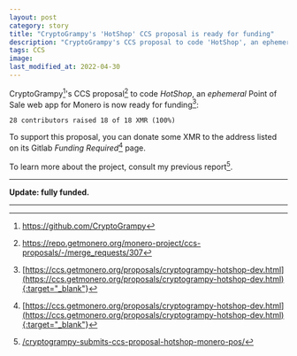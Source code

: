 ```yaml
---
layout: post
category: story
title: "CryptoGrampy's 'HotShop' CCS proposal is ready for funding"
description: "CryptoGrampy's CCS proposal to code 'HotShop', an ephemeral Point of Sale web app for Monero is now ready for funding."
tags: CCS
image: 
last_modified_at: 2022-04-30
---
```


CryptoGrampy[^1]'s CCS proposal[^2] to code *HotShop*, an *ephemeral* Point of Sale web app for Monero is now ready for funding[^3]:

```
28 contributors raised 18 of 18 XMR (100%)
```

To support this proposal, you can donate some XMR to the address listed on its Gitlab *Funding Required*[^3] page.

To learn more about the project, consult my previous report[^4].

---

**Update: fully funded.**

---

[^1]: https://github.com/CryptoGrampy
[^2]: https://repo.getmonero.org/monero-project/ccs-proposals/-/merge_requests/307
[^3]: [https://ccs.getmonero.org/proposals/cryptogrampy-hotshop-dev.html](https://ccs.getmonero.org/proposals/cryptogrampy-hotshop-dev.html){:target="_blank"}
[^4]: [/cryptogrampy-submits-ccs-proposal-hotshop-monero-pos/](/cryptogrampy-submits-ccs-proposal-hotshop-monero-pos/)

